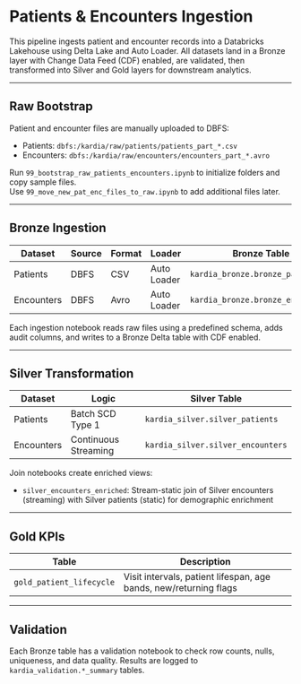 # Patients & Encounters Ingestion

This pipeline ingests patient and encounter records into a Databricks Lakehouse using Delta Lake and Auto Loader. All datasets land in a Bronze layer with Change Data Feed (CDF) enabled, are validated, then transformed into Silver and Gold layers for downstream analytics.

---

## Raw Bootstrap

Patient and encounter files are manually uploaded to DBFS:

- Patients: `dbfs:/kardia/raw/patients/patients_part_*.csv`
- Encounters: `dbfs:/kardia/raw/encounters/encounters_part_*.avro`

Run `99_bootstrap_raw_patients_encounters.ipynb` to initialize folders and copy sample files.  
Use `99_move_new_pat_enc_files_to_raw.ipynb` to add additional files later.

---

## Bronze Ingestion

| Dataset    | Source | Format | Loader      | Bronze Table                      |
|------------|--------|--------|-------------|-----------------------------------|
| Patients   | DBFS   | CSV    | Auto Loader | `kardia_bronze.bronze_patients`   |
| Encounters | DBFS   | Avro   | Auto Loader | `kardia_bronze.bronze_encounters` |

Each ingestion notebook reads raw files using a predefined schema, adds audit columns, and writes to a Bronze Delta table with CDF enabled.

---

## Silver Transformation

| Dataset    | Logic         | Silver Table                           |
|------------|---------------|----------------------------------------|
| Patients   | Batch SCD Type 1 | `kardia_silver.silver_patients`        |
| Encounters | Continuous Streaming | `kardia_silver.silver_encounters`      |

Join notebooks create enriched views:
- `silver_encounters_enriched`: Stream-static join of Silver encounters (streaming) with Silver patients (static) for demographic enrichment

---

## Gold KPIs

| Table                          | Description                                                        |
|--------------------------------|--------------------------------------------------------------------|
| `gold_patient_lifecycle`       | Visit intervals, patient lifespan, age bands, new/returning flags |

---

## Validation

Each Bronze table has a validation notebook to check row counts, nulls, uniqueness, and data quality. Results are logged to `kardia_validation.*_summary` tables.
